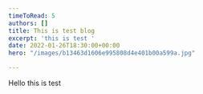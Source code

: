 ```yaml
---
timeToRead: 5
authors: []
title: This is test blog
excerpt: 'this is test '
date: 2022-01-26T18:30:00+00:00
hero: "/images/b13463d1606e995808d4e401b00a599a.jpg"

---
```

Hello this is test
